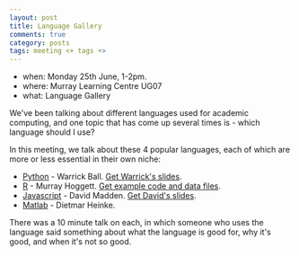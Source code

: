 ```yaml
---
layout: post
title: Language Gallery
comments: true
category: posts
tags: meeting <+ tags +>
---
```


* when: Monday 25th June, 1-2pm.
* where: Murray Learning Centre UG07
* what: Language Gallery

We've been talking about different languages used for academic computing, and one topic that has come up several times is - which language should I use?

In this meeting, we talk about these 4 popular languages, each of which are
more or less essential in their own niche:

* [Python](https://www.python.org/about) - Warrick Ball. [Get Warrick's
  slides](../slides/ball_python_THW_20180625.pdf).
* [R](https://www.r-project.org/about.html) - Murray Hoggett.  [Get example
  code and data
  files](https://github.com/Murray2015/UoB/tree/language_gallery_R/R_language_gallery).
* [Javascript](https://www.javascript.com) - David Madden.  [Get David's
  slides](../slides/madden_javascript.pdf).
* [Matlab](https://uk.mathworks.com/products/matlab.html) - Dietmar Heinke.

There was a 10 minute talk on each, in which someone who uses the language said
something about what the language is good for, why it's good, and when it's not
so good.
